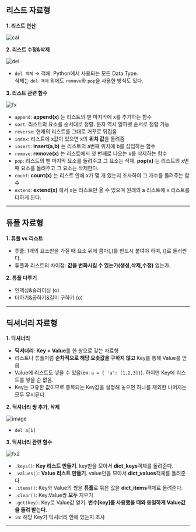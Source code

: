 ## 리스트 자료형

**1. 리스트 연산**

![cal](https://user-images.githubusercontent.com/84573261/126638186-ebac4b6a-a370-4ea5-b9f6-082386043ff1.PNG)

**2. 리스트 수정&삭제**

![del](https://user-images.githubusercontent.com/84573261/126638373-1bec4af1-bb73-4b9f-b7bb-07d2b0c16430.PNG)

- `del 객체` → 객체: Python에서 사용되는 모든 Data Type.<br>
삭제는 `del 객체` 외에도 `remove`와 `pop`을 사용한 방식도 있다.

**3. 리스트 관련 함수**

![fx](https://user-images.githubusercontent.com/84573261/126639936-717b7547-44c1-463c-86a9-ac82be1b0605.PNG)

- `append`: **append(x)** 는 리스트의 맨 마지막에 x를 추가하는 함수
- `sort`: 리스트의 요소를 순서대로 정렬. 문자 역시 알파벳 순서로 정렬 가능
- `reverse`: 현재의 리스트를 그대로 거꾸로 뒤집음
- `index`: 리스트에 x값이 있으면 x의 **위치 값**을 돌려줌
- `insert`: **insert(a,b)** 는 리스트의 a번째 위치에 b를 삽입하는 함수
- `remove`: **remove(x)** 는 리스트에서 첫 번째로 나오는 x를 삭제하는 함수
- `pop`: 리스트의 맨 마지막 요소를 돌려주고 그 요소는 삭제. **pop(x)** 는 리스트의 x번째 요소를 돌려주고 그 요소는 삭제한다.
- `count`: **count(x)** 는 리스트 안에 x가 몇 개 있는지 조사하여 그 개수를 돌려주는 함수
- `extend`: **extend(x)** 에서 x는 리스트만 올 수 있으며 원래의 a 리스트에 x 리스트를 더하게 된다.

---

## 튜플 자료형

**1. 튜플 vs 리스트**

- 튜플: 1개의 요소만을 가질 때 요소 뒤에 콤마(,)를 반드시 붙여야 하며, ()로 둘러싼다.
- 튜플과 리스트의 차이점: **값을 변화시킬 수 있는가(생성,삭제,수정)** 없는가.

**2. 튜플 다루기**

- 인덱싱&슬라이싱 (o)
- 더하기&곱하기&길이 구하기 (o)

---

## 딕셔너리 자료형

**1. 딕셔너리**

- **딕셔너리**: **Key + Value**를 한 쌍으로 갖는 자료형
- 리스트나 튜플처럼 **순차적으로 해당 요솟값을 구하지 않고** Key를 통해 Value를 얻음
- Value에 리스트도 넣을 수 있음(ex: `a = { 'a': [1,2,3]}`). 하지만 Key에 리스트를 넣을 순 없음.
- Key는 고유한 값이므로 중복되는 Key값을 설정해 놓으면 하나를 제외한 나머지는 모두 무시된다.

**2. 딕셔너리 쌍 추가, 삭제**

![image](https://user-images.githubusercontent.com/84573261/126645953-a4681f6d-0cf2-42c6-9521-f8da1ad901a1.png)

- `del a[1]`

**3. 딕셔너리 관련 함수**

![fx2](https://user-images.githubusercontent.com/84573261/126647373-3dcc21c1-1380-49f0-b2df-21d0713009e1.PNG)

- `.keys()`: **Key 리스트 만들기**. key만을 모아서 **dict_keys**객체를 돌려준다.
- `.values()`: **Value 리스트 만들기**. value만을 모아서 **dict_values**객체를 돌려준다.
- `.items()`: Key와 Value의 쌍을 **튜플**로 묶은 값을 **dict_items**객체로 돌려준다.
- `.clear()`: Key:Value쌍 **모두** 지우기
- `.get(key)`: Key로 Value값 얻기. **변수[key]를 사용했을 때와 동일하게 Value값을 돌려 받는다.**
- `in`: 해당 Key가 딕셔너리 안에 있는지 조사

---


